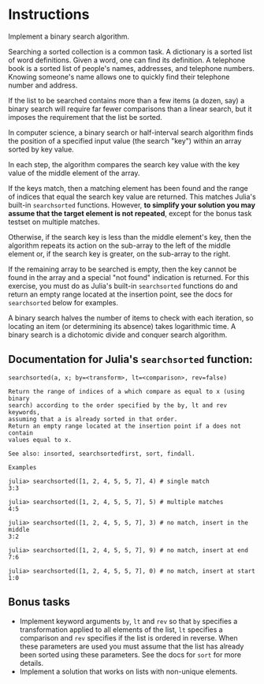 # Instructions

Implement a binary search algorithm.

Searching a sorted collection is a common task. A dictionary is a sorted
list of word definitions. Given a word, one can find its definition. A
telephone book is a sorted list of people's names, addresses, and
telephone numbers. Knowing someone's name allows one to quickly find
their telephone number and address.

If the list to be searched contains more than a few items (a dozen, say)
a binary search will require far fewer comparisons than a linear search,
but it imposes the requirement that the list be sorted.

In computer science, a binary search or half-interval search algorithm
finds the position of a specified input value (the search "key") within
an array sorted by key value.

In each step, the algorithm compares the search key value with the key
value of the middle element of the array.

If the keys match, then a matching element has been found and the range of
indices that equal the search key value are returned.
This matches Julia's built-in `searchsorted` functions.
However, **to simplify your solution you may assume that the target element is
not repeated**, except for the bonus task testset on multiple matches.

Otherwise, if the search key is less than the middle element's key, then
the algorithm repeats its action on the sub-array to the left of the
middle element or, if the search key is greater, on the sub-array to the
right.

If the remaining array to be searched is empty, then the key cannot be
found in the array and a special "not found" indication is returned.
For this exercise, you must do as Julia's built-in `searchsorted` functions do
and return an empty range located at the insertion point, see the docs for
`searchsorted` below for examples.

A binary search halves the number of items to check with each iteration,
so locating an item (or determining its absence) takes logarithmic time.
A binary search is a dichotomic divide and conquer search algorithm.

## Documentation for Julia's `searchsorted` function:

```
searchsorted(a, x; by=<transform>, lt=<comparison>, rev=false)

Return the range of indices of a which compare as equal to x (using binary
search) according to the order specified by the by, lt and rev keywords,
assuming that a is already sorted in that order. 
Return an empty range located at the insertion point if a does not contain
values equal to x.

See also: insorted, searchsortedfirst, sort, findall.

Examples

julia> searchsorted([1, 2, 4, 5, 5, 7], 4) # single match
3:3

julia> searchsorted([1, 2, 4, 5, 5, 7], 5) # multiple matches
4:5

julia> searchsorted([1, 2, 4, 5, 5, 7], 3) # no match, insert in the middle
3:2

julia> searchsorted([1, 2, 4, 5, 5, 7], 9) # no match, insert at end
7:6

julia> searchsorted([1, 2, 4, 5, 5, 7], 0) # no match, insert at start
1:0
```

## Bonus tasks

- Implement keyword arguments `by`, `lt` and `rev` so that `by` specifies a
  transformation applied to all elements of the list, `lt` specifies a
  comparison and `rev` specifies if the list is ordered in reverse. When these
  parameters are used you must assume that the list has already been sorted
  using these parameters. See the docs for `sort` for more details.
- Implement a solution that works on lists with non-unique elements.

